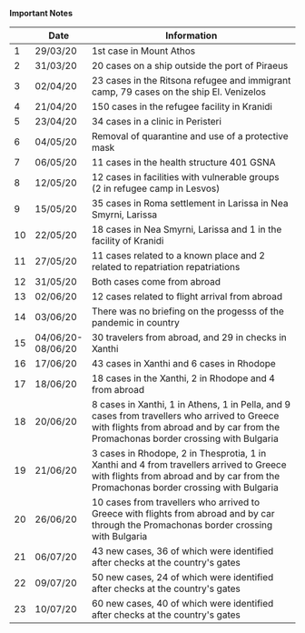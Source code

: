 **Important Notes**

|     |   Date   | Information |  
| --- |    ---   |     ---     |
|  1  | 29/03/20 | 1st case in Mount Athos |  
|  2  | 31/03/20 | 20 cases on a ship outside the port of Piraeus |  
|  3  | 02/04/20 | 23 cases in the Ritsona refugee and immigrant camp, 79 cases on the ship El. Venizelos |
|  4  | 21/04/20 | 150 cases in the refugee facility in Kranidi |
|  5  | 23/04/20 | 34 cases in a clinic in Peristeri |
|  6  | 04/05/20 | Removal of quarantine and use of a protective mask |
|  7  | 06/05/20 | 11 cases in the health structure 401 GSNA |
|  8  | 12/05/20 | 12 cases in facilities with vulnerable groups (2 in refugee camp in Lesvos) |
|  9  | 15/05/20 | 35 cases in Roma settlement in Larissa in Nea Smyrni, Larissa |
| 10  | 22/05/20 | 18 cases in Nea Smyrni, Larissa and 1 in the facility of Kranidi |
| 11  | 27/05/20 | 11 cases related to a known place and 2 related to repatriation repatriations |
| 12  | 31/05/20 | Both cases come from abroad |
| 13  | 02/06/20 | 12 cases related to flight arrival from abroad |
| 14  | 03/06/20 | There was no briefing on the progesss of the pandemic in country |
| 15  | 04/06/20- <br> 08/06/20 | 30 travelers from abroad, and 29 in checks in Xanthi | 
| 16  | 17/06/20 | 43 cases in Xanthi and 6 cases in Rhodope | 
| 17  | 18/06/20 | 18 cases in the Xanthi, 2 in Rhodope and 4 from abroad |
| 18  | 20/06/20 | 8 cases in Xanthi, 1 in Athens, 1 in Pella, and 9 cases from travellers who arrived to Greece with flights from abroad and by car from the Promachonas border crossing with Bulgaria |
| 19  | 21/06/20 | 3 cases in Rhodope, 2 in Thesprotia, 1 in Xanthi and 4 from travellers arrived to Greece with flights from abroad and by car from the Promachonas border crossing with Bulgaria |
| 20  | 26/06/20 | 10 cases from travellers who arrived to Greece with flights from abroad and by car through the Promachonas border crossing with Bulgaria |
| 21  | 06/07/20 | 43 new cases, 36 of which were identified after checks at the country's gates |
| 22  | 09/07/20 | 50 new cases, 24 of which were identified after checks at the country's gates |
| 23  | 10/07/20 | 60 new cases, 40 of which were identified after checks at the country's gates |
